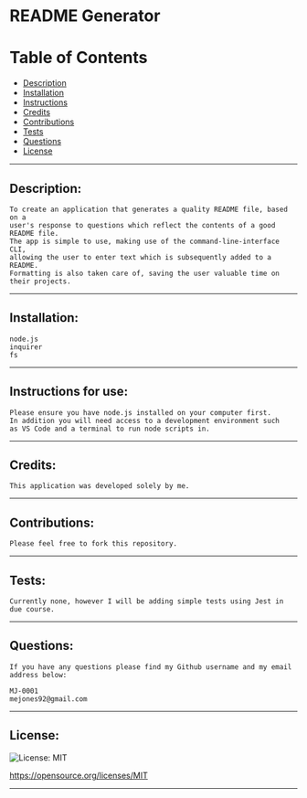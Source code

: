 
  # README Generator

  # Table of Contents
  - [Description](#description)
  - [Installation](#install)
  - [Instructions](#instructions)
  - [Credits](#credits)
  - [Contributions](#contributions)
  - [Tests](#tests)
  - [Questions](#questions)
  - [License](#license)
  ---

  ## Description:
  ```
  To create an application that generates a quality README file, based on a
  user's response to questions which reflect the contents of a good README file. 
  The app is simple to use, making use of the command-line-interface CLI, 
  allowing the user to enter text which is subsequently added to a README. 
  Formatting is also taken care of, saving the user valuable time on their projects.
  ```
  ---

  ## Installation:
  ```
  node.js  
  inquirer  
  fs
  ```

  ---
  ## Instructions for use:
  ```
  Please ensure you have node.js installed on your computer first. 
  In addition you will need access to a development environment such 
  as VS Code and a terminal to run node scripts in.
  ```

  ---
  ## Credits:
  ```
  This application was developed solely by me.
  ```

  ---
  ## Contributions:
  ```
  Please feel free to fork this repository. 
  ```

  ---
  ## Tests:
  ```  
  Currently none, however I will be adding simple tests using Jest in due course.
  ```
  
  ---
  ## Questions:  
  ```
  If you have any questions please find my Github username and my email address below:  
  
  MJ-0001  
  mejones92@gmail.com
  ```
  ---
  ## License:  
  
  ![License: MIT](https://img.shields.io/badge/License-MIT-yellow.svg)  

  https://opensource.org/licenses/MIT
  
  ---